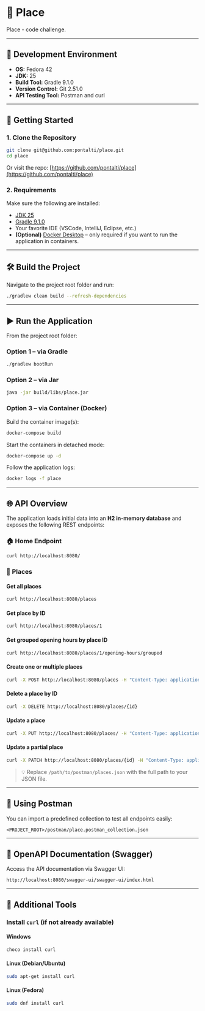 # 🏥 Place

Place - code challenge.

---

## 🔧 Development Environment

- **OS:** Fedora 42
- **JDK:** 25
- **Build Tool:** Gradle 9.1.0
- **Version Control:** Git 2.51.0
- **API Testing Tool:** Postman and curl

---

## 🚀 Getting Started

### 1. Clone the Repository

```bash
git clone git@github.com:pontalti/place.git
cd place
```

Or visit the repo: [https://github.com/pontalti/place](https://github.com/pontalti/place)

### 2. Requirements

Make sure the following are installed:

- [JDK 25](https://openjdk.org/projects/jdk/25/)
- [Gradle 9.1.0](https://gradle.org/)
- Your favorite IDE (VSCode, IntelliJ, Eclipse, etc.)
- **(Optional)** [Docker Desktop](https://www.docker.com/products/docker-desktop/) – only
  required if you want to run the application in containers.

---

## 🛠 Build the Project

Navigate to the project root folder and run:

```bash
./gradlew clean build --refresh-dependencies
```

---

## ▶️ Run the Application

From the project root folder:

### Option 1 – via Gradle

```bash
./gradlew bootRun
```

### Option 2 – via Jar

```bash
java -jar build/libs/place.jar
```

### Option 3 – via Container (Docker)

Build the container image(s):

```bash
docker-compose build
```

Start the containers in detached mode:

```bash
docker-compose up -d
```

Follow the application logs:

```bash
docker logs -f place
```

---

## 🌐 API Overview

The application loads initial data into an **H2 in-memory database** and exposes the following REST endpoints:

### 🏠 Home Endpoint

```bash
curl http://localhost:8080/
```

### 📍 Places

#### Get all places

```bash
curl http://localhost:8080/places
```

#### Get place by ID

```bash
curl http://localhost:8080/places/1
```

#### Get grouped opening hours by place ID

```bash
curl http://localhost:8080/places/1/opening-hours/grouped
```

#### Create one or multiple places

```bash
curl -X POST http://localhost:8080/places -H "Content-Type: application/json" -d @/path/to/postman/places.json
```

#### Delete a place by ID

```bash
curl -X DELETE http://localhost:8080/places/{id}
```

#### Update a place

```bash
curl -X PUT http://localhost:8080/places/ -H "Content-Type: application/json" -d @/path/to/postman/place_update.json
```

#### Update a partial place

```bash
curl -X PATCH http://localhost:8080/places/{id} -H "Content-Type: application/json" -d @/path/to/postman/place_partial_update.json
```

> 💡 Replace `/path/to/postman/places.json` with the full path to your JSON file.

---

## 🧪 Using Postman

You can import a predefined collection to test all endpoints easily:

```text
<PROJECT_ROOT>/postman/place.postman_collection.json
```

---

## 🧬 OpenAPI Documentation (Swagger)

Access the API documentation via Swagger UI:

```text
http://localhost:8080/swagger-ui/swagger-ui/index.html
```

---

## 🧰 Additional Tools

### Install `curl` (if not already available)

#### Windows

```bash
choco install curl
```

#### Linux (Debian/Ubuntu)

```bash
sudo apt-get install curl
```

#### Linux (Fedora)

```bash
sudo dnf install curl
```